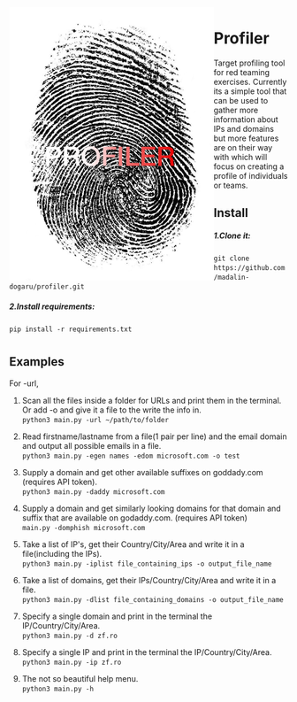 
<img align="left" alt="PNG" src="https://raw.githubusercontent.com/madalin-dogaru/madalin-dogaru/master/profiler-logo.png?raw=true" width="370" height="493" />

# Profiler   

Target profiling tool for red teaming exercises. Currently its a simple tool that can be used to gather more information about IPs and domains but more features are on their way with which will focus on creating a profile of individuals or teams.    


Install
---
##### 1.Clone it:   
`git clone https://github.com/madalin-dogaru/profiler.git` 

##### 2.Install requirements:   
`pip install -r requirements.txt`   

#   
#   
#   

Examples
---

For -url, 
1. Scan all the files inside a folder for URLs and print them in the terminal. Or add -o and give it a file to the write the info in.    
`python3 main.py -url ~/path/to/folder`

2. Read firstname/lastname from a file(1 pair per line) and the email domain and output all possible emails in a file.     
`python3 main.py -egen names -edom microsoft.com -o test`

3. Supply a domain and get other available suffixes on goddady.com (requires API token).   
`python3 main.py -daddy microsoft.com`

4. Supply a domain and get similarly looking domains for that domain and suffix that are available on godaddy.com. (requires API token)   
`main.py -domphish microsoft.com`

3. Take a list of IP's, get their Country/City/Area and write it in a file(including the IPs).    
`python3 main.py -iplist file_containing_ips -o output_file_name`

4. Take a list of domains, get their IPs/Country/City/Area and write it in a file.   
`python3 main.py -dlist file_containing_domains -o output_file_name`

5. Specify a single domain and print in the terminal the IP/Country/City/Area.   
`python3 main.py -d zf.ro`

6. Specify a single IP and print in the terminal the IP/Country/City/Area.   
`python3 main.py -ip zf.ro`

7. The not so beautiful help menu.    
`python3 main.py -h`
